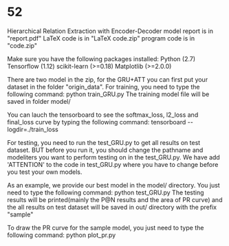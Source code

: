# 52
Hierarchical Relation Extraction with Encoder-Decoder model
report is in "report.pdf"
LaTeX code is in "LaTeX code.zip"
program code is in "code.zip"

Make sure you have the following packages installed:
Python (2.7)
Tensorflow (1.12)
scikit-learn (>=0.18)
Matplotlib (>=2.0.0)

There are two model in the zip, for the GRU+ATT you can first put your dataset in the folder "origin_data".
For training, you need to type the following command:
python train_GRU.py
The training model file will be saved in folder model/

You can lauch the tensorboard to see the softmax_loss, l2_loss and final_loss curve by typing the following command: tensorboard --logdir=./train_loss

For testing, you need to run the test_GRU.py to get all results on test dataset. BUT before you run it, you should change the pathname and modeliters you want to perform testing on in the test_GRU.py. We have add 'ATTENTION' to the code in test_GRU.py where you have to change before you test your own models.

As an example, we provide our best model in the model/ directory. You just need to type the following command:
python test_GRU.py
The testing results will be printed(mainly the P@N results and the area of PR curve) and the all results on test dataset will be saved in out/ directory with the prefix "sample"

To draw the PR curve for the sample model, you just need to type the following command:
python plot_pr.py
